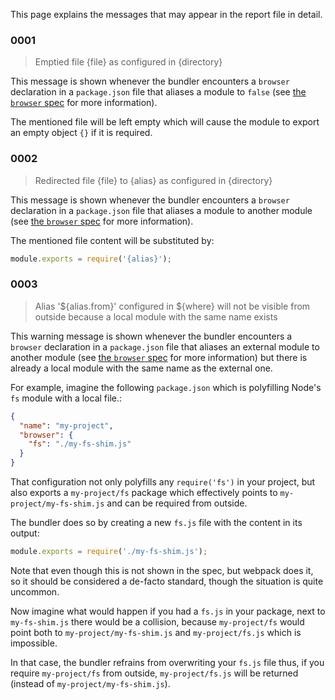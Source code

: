 This page explains the messages that may appear in the report file in detail.

### 0001
> Emptied file {file} as configured in {directory}

This message is shown whenever the bundler encounters a `browser` declaration in a `package.json` file that aliases a module to `false` (see [the `browser` spec](https://github.com/defunctzombie/package-browser-field-spec/blob/master/README.md) for more information).

The mentioned file will be left empty which will cause the module to export an empty object `{}` if it is required.

### 0002
> Redirected file {file} to {alias} as configured in {directory}

This message is shown whenever the bundler encounters a `browser` declaration in a `package.json` file that aliases a module to another module (see [the `browser` spec](https://github.com/defunctzombie/package-browser-field-spec/blob/master/README.md) for more information).

The mentioned file content will be substituted by:

```javascript
module.exports = require('{alias}');
```

### 0003
> Alias '${alias.from}' configured in ${where} will not be visible from outside because a local module with the same name exists

This warning message is shown whenever the bundler encounters a `browser` declaration in a `package.json` file that aliases an external module to another module (see [the `browser` spec](https://github.com/defunctzombie/package-browser-field-spec/blob/master/README.md) for more information) but there is already a local module with the same name as the external one.

For example, imagine the following `package.json` which is polyfilling Node's `fs` module with a local file.:

```json
{
  "name": "my-project",
  "browser": {
    "fs": "./my-fs-shim.js"
  }
}
```

That configuration not only polyfills any `require('fs')` in your project, but also exports a `my-project/fs` package which effectively points to `my-project/my-fs-shim.js` and can be required from outside.

The bundler does so by creating a new `fs.js` file with the content in its output:

```javascript
module.exports = require('./my-fs-shim.js');
```

Note that even though this is not shown in the spec, but webpack does it, so it should be considered a de-facto standard, though the situation is quite uncommon.

Now imagine what would happen if you had a `fs.js` in your package, next to `my-fs-shim.js` there would be a collision, because `my-project/fs` would point both to `my-project/my-fs-shim.js` and `my-project/fs.js` which is impossible. 

In that case, the bundler refrains from overwriting your `fs.js` file thus, if you require `my-project/fs` from outside, `my-project/fs.js` will be returned (instead of `my-project/my-fs-shim.js`).